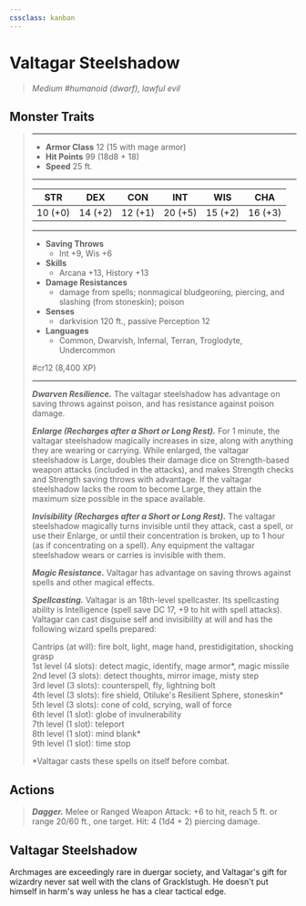 ```yaml
---
cssclass: kanban
---
```


# Valtagar Steelshadow
>*Medium #humanoid (dwarf), lawful evil*
## Monster Traits
>___
>- **Armor Class** 12 (15 with mage armor)
>- **Hit Points** 99 (18d8 + 18)
>- **Speed** 25 ft. 
>___
>|STR|DEX|CON|INT|WIS|CHA|
>|:---:|:---:|:---:|:---:|:---:|:---:|
>|10 (+0)|14 (+2)|12 (+1)|20 (+5)|15 (+2)|16 (+3)|
>___
>- **Saving Throws**
>	 - Int +9, Wis +6
>- **Skills**
>	 - Arcana +13, History +13
>- **Damage Resistances**
>	 - damage from spells; nonmagical bludgeoning, piercing, and slashing (from stoneskin); poison
>- **Senses**
>	 - darkvision 120 ft., passive Perception 12
>- **Languages**
>	 - Common, Dwarvish, Infernal, Terran, Troglodyte, Undercommon
>
> #cr12 (8,400 XP)
>___
>***Dwarven Resilience.*** The valtagar steelshadow has advantage on saving throws against poison, and has resistance against poison damage.  
>
>***Enlarge (Recharges after a Short or Long Rest).*** For 1 minute, the valtagar steelshadow magically increases in size, along with anything they are wearing or carrying. While enlarged, the valtagar steelshadow is Large, doubles their damage dice on Strength-based weapon attacks (included in the attacks), and makes Strength checks and Strength saving throws with advantage. If the valtagar steelshadow lacks the room to become Large, they attain the maximum size possible in the space available.  
>
>***Invisibility (Recharges after a Short or Long Rest).*** The valtagar steelshadow magically turns invisible until they attack, cast a spell, or use their Enlarge, or until their concentration is broken, up to 1 hour (as if concentrating on a spell). Any equipment the valtagar steelshadow wears or carries is invisible with them.  
>
>***Magic Resistance.*** Valtagar has advantage on saving throws against spells and other magical effects.  
>
>***Spellcasting.*** Valtagar is an 18th-level spellcaster. Its spellcasting ability is Intelligence (spell save DC 17, +9 to hit with spell attacks). Valtagar can cast disguise self and invisibility at will and has the following wizard spells prepared:  
>
>Cantrips (at will): fire bolt, light, mage hand, prestidigitation, shocking grasp  
>1st level (4 slots): detect magic, identify, mage armor*, magic missile  
>2nd level (3 slots): detect thoughts, mirror image, misty step  
>3rd level (3 slots): counterspell, fly, lightning bolt  
>4th level (3 slots): fire shield, Otiluke's Resilient Sphere, stoneskin*  
>5th level (3 slots): cone of cold, scrying, wall of force  
>6th level (1 slot): globe of invulnerability  
>7th level (1 slot): teleport  
>8th level (1 slot): mind blank*  
>9th level (1 slot): time stop  
>
>*Valtagar casts these spells on itself before combat.  
>
>
## Actions
>***Dagger.*** Melee  or Ranged Weapon Attack: +6 to hit, reach 5 ft. or range 20/60 ft., one target. Hit: 4 (1d4 + 2) piercing damage.
## Valtagar Steelshadow
Archmages are exceedingly rare in duergar society, and Valtagar's gift for wizardry never sat well with the clans of Gracklstugh. He doesn't put himself in harm's way unless he has a clear tactical edge.